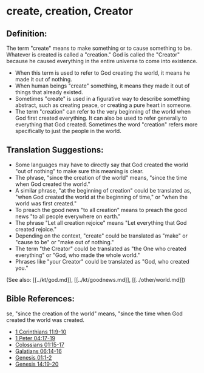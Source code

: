 # create, creation, Creator #

## Definition: ##

The term "create" means to make something or to cause something to be. Whatever is created is called a "creation." God is called the "Creator" because he caused everything in the entire universe to come into existence.

* When this term is used to refer to God creating the world, it means he made it out of nothing.
* When human beings "create" something, it means they made it out of things that already existed.
* Sometimes "create" is used in a figurative way to describe something abstract, such as creating peace, or creating a pure heart in someone.
* The term "creation" can refer to the very beginning of the world when God first created everything. It can also be used to refer generally to everything that God created. Sometimes the word "creation" refers more specifically to just the people in the world.

## Translation Suggestions: ##

* Some languages may have to directly say that God created the world "out of nothing" to make sure this meaning is clear.
* The phrase, "since the creation of the world" means, "since the time when God created the world."
* A similar phrase, "at the beginning of creation" could be translated as, "when God created the world at the beginning of time," or "when the world was first created."
* To preach the good news "to all creation" means to preach the good news "to all people everywhere on earth."
* The phrase "Let all creation rejoice" means "Let everything that God created rejoice."
* Depending on the context, "create" could be translated as "make" or "cause to be" or "make out of nothing."
* The term "the Creator" could be translated as "the One who created everything" or "God, who made the whole world."
* Phrases like "your Creator" could be translated as "God, who created you."

(See also: [[../kt/god.md]], [[../kt/goodnews.md]], [[../other/world.md]])

## Bible References: ##
se, "since the creation of the world" means, "since the time when God created the world was created.

* [1 Corinthians 11:9-10](en/tn/1co/help/11/09)
* [1 Peter 04:17-19](en/tn/1pe/help/04/17)
* [Colossians 01:15-17](en/tn/col/help/01/15)
* [Galatians 06:14-16](en/tn/gal/help/06/14)
* [Genesis 01:1-2](en/tn/gen/help/01/01)
* [Genesis 14:19-20](en/tn/gen/help/14/19)